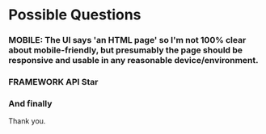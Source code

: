 Possible Questions
==================

### MOBILE: The UI says 'an HTML page' so I'm not 100% clear about mobile-friendly, but presumably the page should be responsive and usable in any reasonable device/environment.

### FRAMEWORK API Star

### 

### And finally

Thank you.
